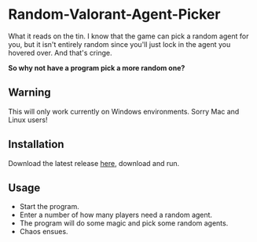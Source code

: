 # Random-Valorant-Agent-Picker
What it reads on the tin. I know that the game can pick a random agent for you, but it isn't entirely random since you'll just lock in the agent you hovered over. And that's cringe.

**So why not have a program pick a more random one?**


## Warning
This will only work currently on Windows environments. Sorry Mac and Linux users!

## Installation
Download the latest release [here](https://github.com/YakuzaDoggo/Random-Valorant-Agent-Picker/releases), download and run.

## Usage
- Start the program.
- Enter a number of how many players need a random agent.
- The program will do some magic and pick some random agents.
- Chaos ensues.
